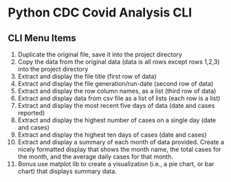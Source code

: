 # Python CDC Covid Analysis CLI

## CLI Menu Items
1) Duplicate the original file, save it into the project directory 
2) Copy the data from the original data (data is all rows except rows 1,2,3) into the project directory
3) Extract and display the file title (first row of data)
4) Extract and display the file generation/run-date (second row of data)
5) Extract and display the row column names, as a list (third row of data)
6) Extract and display data from csv file as a list of lists (each row is a list)
7) Extract and display the most recent five days of data (date and cases reported)
8) Extract and display the highest number of cases on a single day (date and cases)
9) Extract and display the highest ten days of cases (date and cases)
10) Extract and display a summary of each month of data provided. Create a nicely formatted display that shows the month name, the total cases for the month, and the average daily cases for that month.
11) Bonus use matplot lib to create a visualization (i.e., a pie chart, or bar chart) that displays summary data.